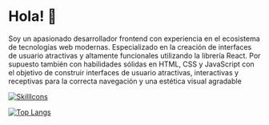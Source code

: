 # Hola! 👋

Soy un apasionado desarrollador frontend con experiencia en el ecosistema de tecnologías web modernas.
Especializado en la creación de interfaces de usuario atractivas y altamente funcionales utilizando la librería React.
Por supuesto también con habilidades sólidas en HTML, CSS y JavaScript con el objetivo de construir interfaces de usuario atractivas, interactivas y
receptivas para la correcta navegación y una estética visual agradable


[![SkillIcons](https://skillicons.dev/icons?i=html,css,tailwind,js,react,redux,nextjs,vercel,regex,vscode,vite,github,bootstrap,php)](https://skillicons.dev)<br/>

<a href="#">![Top Langs](https://github-readme-stats.vercel.app/api/top-langs/?username=saulantonio219&layout=compact&theme=blueberry&count_private=true&hide_border=true)</a>
